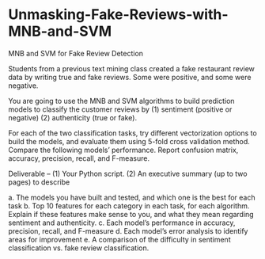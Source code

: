 # Unmasking-Fake-Reviews-with-MNB-and-SVM

MNB and SVM for Fake Review Detection

Students from a previous text mining class created a fake restaurant review data by writing true and fake reviews. Some were positive, and some were negative.

You are going to use the MNB and SVM algorithms to build prediction models to classify the customer reviews by (1) sentiment (positive or negative) (2) authenticity (true or fake). 

For each of the two classification tasks, try different vectorization options to build the models, and evaluate them using 5-fold cross validation method. Compare the following models’ performance. Report confusion matrix, accuracy, precision, recall, and F-measure.

Deliverable – 
(1)	Your Python script.
(2)	An executive summary (up to two pages) to describe

a.	The models you have built and tested, and which one is the best for each task
b.	Top 10 features for each category in each task, for each algorithm. Explain if these features make sense to you, and what they mean regarding sentiment and authenticity.
c.	Each model’s performance in accuracy, precision, recall, and F-measure
d.	Each model’s error analysis to identify areas for improvement
e.	A comparison of the difficulty in sentiment classification vs. fake review classification.

